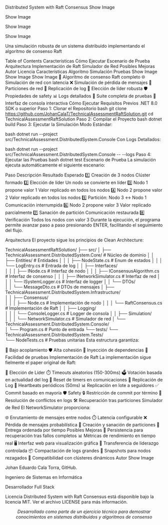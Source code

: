 Distributed System with Raft Consensus
Show Image

Show Image

Show Image

Show Image

Una simulación robusta de un sistema distribuido implementando el algoritmo de consenso Raft

Table of Contents
Características
Cómo Ejecutar
Escenario de Prueba
Arquitectura
Implementación de Raft
Simulador de Red
Posibles Mejoras
Autor
Licencia
Características
Algoritmo	Simulación	Pruebas
Show Image
Show Image
Show Image
🤝 Algoritmo de consenso Raft completo
🌐 Simulación de red con latencia
❌ Simulación de pérdida de mensajes
🧩 Particiones de red
🔄 Replicación de log
👑 Elección de líder robusta
🛡️ Propiedades de safety
📊 Logs detallados
🧪 Suite completa de pruebas
📱 Interfaz de consola interactiva
Cómo Ejecutar
Requisitos Previos
.NET 8.0 SDK o superior
Paso 1: Clonar el Repositorio
bash
git clone https://github.com/JohanCalaT/TechnicalAssessmentRaftSolution.git
cd TechnicalAssessmentRaftSolution
Paso 2: Compilar el Proyecto
bash
dotnet build
Paso 3: Ejecutar la Simulación
Modo Estándar:

bash
dotnet run --project src/TechnicalAssessment.DistributedSystem.Console
Con Logs Detallados:

bash
dotnet run --project src/TechnicalAssessment.DistributedSystem.Console -- --logs
Paso 4: Ejecutar las Pruebas
bash
dotnet test
Escenario de Prueba
La simulación ejecuta automáticamente el siguiente escenario:

Paso	Descripción	Resultado Esperado
1️⃣	Creación de 3 nodos	Clúster formado
2️⃣	Elección de líder	Un nodo se convierte en líder
3️⃣	Nodo 1 propone valor 1	Valor replicado en todos los nodos
4️⃣	Nodo 2 propone valor 2	Valor replicado en todos los nodos
5️⃣	Partición: Nodo 3 ↔️ Nodo 1	Comunicación interrumpida
6️⃣	Nodo 2 propone valor 3	Valor replicado parcialmente
7️⃣	Sanación de partición	Comunicación restaurada
8️⃣	Verificación	Todos los nodos con valor 3
Durante la ejecución, el programa permite avanzar paso a paso presionando ENTER, facilitando el seguimiento del flujo.

Arquitectura
El proyecto sigue los principios de Clean Architecture:

TechnicalAssessmentRaftSolution/
├── src/
│   ├── TechnicalAssessment.DistributedSystem.Core/             # Núcleo de dominio
│   │   ├── Entities/                                           # Entidades 
│   │   │   ├── NodeState.cs                                    # Enum de estados
│   │   │   └── LogEntry.cs                                     # Entrada de log
│   │   ├── Interfaces/                                         
│   │   │   ├── INode.cs                                        # Interfaz de nodo
│   │   │   ├── IConsensusAlgorithm.cs                          # Interfaz de consenso
│   │   │   ├── INetworkSimulator.cs                            # Interfaz de red
│   │   │   └── ISystemLogger.cs                                # Interfaz de logger
│   │   └── DTOs/                                               
│   │       └── MessageDto.cs                                   # DTOs de mensajes
│   ├── TechnicalAssessment.DistributedSystem.Infrastructure/   
│   │   ├── Consensus/                                         
│   │   │   ├── Node.cs                                         # Implementación de nodo
│   │   │   └── RaftConsensus.cs                                # Implementación de Raft
│   │   ├── Logging/                                           
│   │   │   └── ConsoleLogger.cs                                # Logger de consola
│   │   ├── Simulation/                                        
│   │   │   └── NetworkSimulator.cs                             # Simulador de red
│   └── TechnicalAssessment.DistributedSystem.Console/         
│       └── Program.cs                                          # Punto de entrada
└── tests/
    └── TechnicalAssessment.DistributedSystem.Tests/           
        └── NodeTests.cs                                        # Pruebas unitarias
Esta estructura garantiza:

🔄 Bajo acoplamiento
🛡️ Alta cohesión
🔌 Inyección de dependencias
🧪 Facilidad de pruebas
Implementación de Raft
La implementación sigue fielmente el paper original de Raft:

👑 Elección de Líder
⏱️ Timeouts aleatorios (150-300ms)
🗳️ Votación basada en actualidad del log
🔄 Reset de timers en comunicaciones
📝 Replicación de Log
💓 Heartbeats periódicos (50ms)
📊 Replicación en lote a seguidores
✅ Commit basado en mayoría
🛡️ Safety
🔒 Restricción de commit por término
🔄 Resolución de conflictos en logs
🛠️ Recuperación tras particiones
Simulador de Red
El NetworkSimulator proporciona:

🌐 Enrutamiento de mensajes entre nodos
⏱️ Latencia configurable
❌ Pérdida de mensajes probabilística
🧩 Creación y sanación de particiones
📨 Entrega ordenada por tiempo
Posibles Mejoras
💾 Persistencia para recuperación tras fallos completos
📊 Métricas de rendimiento en tiempo real
🖥️ Interfaz web para visualización gráfica
🔄 Transferencia de liderazgo controlada
📦 Compactación de logs grandes
📸 Snapshots para nodos rezagados
🔌 Compatibilidad con clústeres dinámicos
Autor
Show Image

Johan Eduardo Cala Torra, GitHub.

Ingeniero de Sistemas en Informática

Desarrollador Full Stack

Licencia
Distributed System with Raft Consensus está disponible bajo la licencia MIT. Ver el archivo LICENSE para más información.

<p align="center"> <em>Desarrollado como parte de un ejercicio técnico para demostrar conocimientos en sistemas distribuidos y algoritmos de consenso</em> </p> <!-- Links --> <!-- Badges --> <!-- Images -->
